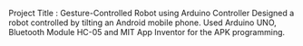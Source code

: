 Project Title : Gesture-Controlled Robot using Arduino Controller
Designed a robot controlled by tilting an Android mobile phone. 
Used Arduino UNO, Bluetooth Module HC-05 and MIT App Inventor for the APK programming.
